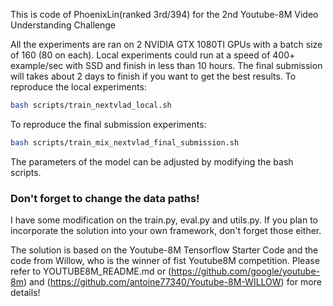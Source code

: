 This is code of PhoenixLin(ranked 3rd/394) for the 2nd Youtube-8M Video Understanding Challenge

All the experiments are ran on 2 NVIDIA GTX 1080TI GPUs with a batch size of 160 (80 on each).
Local experiments could run at a speed of 400+ example/sec with SSD and finish in less than 10 hours.
The final submission will takes about 2 days to finish if you want to get the best results.
To reproduce the local experiments:
```bash
bash scripts/train_nextvlad_local.sh
```

To reproduce the final submission experiments:
```bash
bash scripts/train_mix_nextvlad_final_submission.sh
```

The parameters of the model can be adjusted by modifying the bash scripts. 

### Don't forget to change the data paths!

I have some modification on the train.py, eval.py and utils.py. If you plan to incorporate the solution 
into your own framework, don't forget those either.

The solution is based on the Youtube-8M Tensorflow Starter Code and the code from Willow, who is the winner of fist Youtube8M competition. 
Please refer to YOUTUBE8M_README.md or (https://github.com/google/youtube-8m) and (https://github.com/antoine77340/Youtube-8M-WILLOW)
for more details!





















